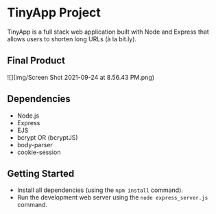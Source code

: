 # TinyApp Project

TinyApp is a full stack web application built with Node and Express that allows users to shorten long URLs (à la bit.ly).

## Final Product

![](img/Screen Shot 2021-09-24 at 8.56.43 PM.png)


## Dependencies

- Node.js
- Express
- EJS
- bcrypt OR (bcryptJS)
- body-parser
- cookie-session

## Getting Started

- Install all dependencies (using the `npm install` command).
- Run the development web server using the `node express_server.js` command.
